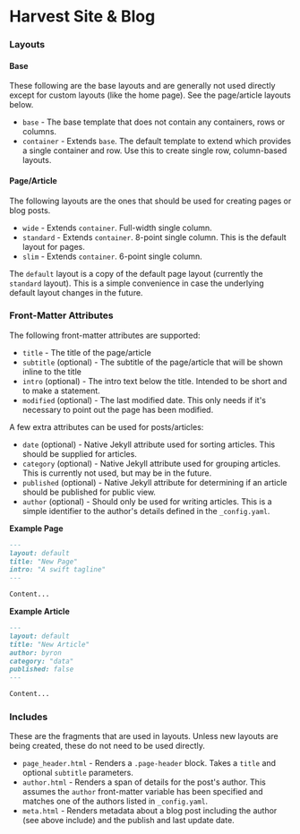 # Harvest Site & Blog


### Layouts

#### Base
These following are the base layouts and are generally not used directly except for custom layouts (like the home page). See the page/article layouts below.

- `base` - The base template that does not contain any containers, rows or columns.
- `container` - Extends `base`. The default template to extend which provides a single container and row. Use this to create single row, column-based layouts.

#### Page/Article

The following layouts are the ones that should be used for creating pages or blog posts.

- `wide` - Extends `container`. Full-width single column.
- `standard` - Extends `container`. 8-point single column. This is the default layout for pages.
- `slim` - Extends `container`. 6-point single column.

The `default` layout is a copy of the default page layout (currently the `standard` layout). This is a simple convenience in case the underlying default layout changes in the future.

### Front-Matter Attributes

The following front-matter attributes are supported:

- `title` - The title of the page/article
- `subtitle` (optional) - The subtitle of the page/article that will be shown inline to the title
- `intro` (optional) - The intro text below the title. Intended to be short and to make a statement.
- `modified` (optional) - The last modified date. This only needs if it's necessary to point out the page has been modified.

A few extra attributes can be used for posts/articles:

- `date` (optional) - Native Jekyll attribute used for sorting articles. This should be supplied for articles.
- `category` (optional) - Native Jekyll attribute used for grouping articles. This is currently not used, but may be in the future.
- `published` (optional) - Native Jekyll attribute for determining if an article should be published for public view.
- `author` (optional) - Should only be used for writing articles. This is a simple identifier to the author's details defined in the `_config.yaml`.

**Example Page**

```markdown
---
layout: default
title: "New Page"
intro: "A swift tagline"
---

Content...
```

**Example Article**

```markdown
---
layout: default
title: "New Article"
author: byron
category: "data"
published: false
---

Content...
```

### Includes

These are the fragments that are used in layouts. Unless new layouts are being created, these do not need to be used directly.

- `page_header.html` - Renders a `.page-header` block. Takes a `title` and optional `subtitle` parameters.
- `author.html` - Renders a span of details for the post's author. This assumes the `author` front-matter variable has been specified and matches one of the authors listed in `_config.yaml`.
- `meta.html` - Renders metadata about a blog post including the author (see above include) and the publish and last update date.
